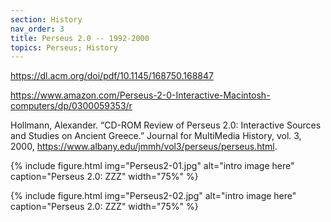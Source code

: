 ```yaml
---
section: History
nav_order: 3
title: Perseus 2.0 -- 1992-2000
topics: Perseus; History
---
```



https://dl.acm.org/doi/pdf/10.1145/168750.168847

https://www.amazon.com/Perseus-2-0-Interactive-Macintosh-computers/dp/0300059353/r



Hollmann, Alexander. “CD-ROM Review of Perseus 2.0: Interactive Sources and Studies on Ancient Greece.” Journal for MultiMedia History, vol. 3, 2000, https://www.albany.edu/jmmh/vol3/perseus/perseus.html.


{% include figure.html img="Perseus2-01.jpg" alt="intro image here" caption="Perseus 2.0: ZZZ" width="75%" %}

{% include figure.html img="Perseus2-02.jpg" alt="intro image here" caption="Perseus 2.0: ZZZ" width="75%" %}
